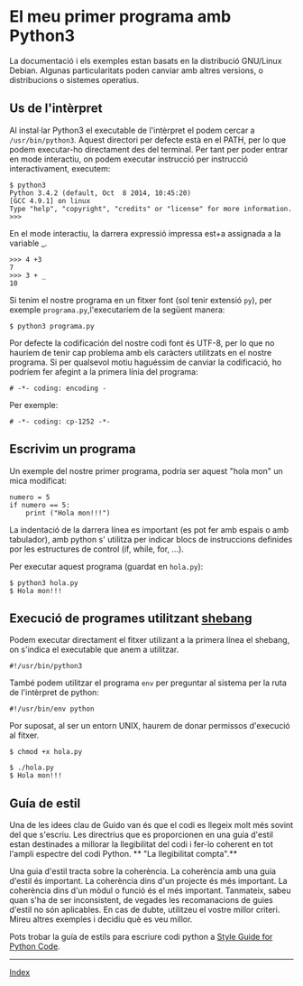 # El meu primer programa amb Python3

La documentació i els exemples estan basats en la distribució GNU/Linux Debian. Algunas particularitats poden canviar amb altres versions, o distribucions o sistemes operatius.

## Us de l'intèrpret

Al instal·lar Python3 el executable de l'intèrpret el podem cercar a  `/usr/bin/python3`. Aquest directori per defecte està en el PATH, per lo que podem executar-ho directament des del terminal. Per tant per poder entrar en mode interactiu, on podem executar instrucció per instrucció interactivament, executem:

	$ python3
	Python 3.4.2 (default, Oct  8 2014, 10:45:20) 
	[GCC 4.9.1] on linux
	Type "help", "copyright", "credits" or "license" for more information.
	>>> 

En el mode interactiu, la darrera expressió impressa est+a assignada a la variable _.

	>>> 4 +3
	7
	>>> 3 + _
	10


Si tenim el nostre programa en un fitxer font (sol tenir extensió `py`), per exemple `programa.py`,l'executaríem de la següent manera:
	
	$ python3 programa.py

Por defecte la codificación del nostre codi font és UTF-8, per lo que no hauríem de tenir cap problema amb els caràcters utilitzats en el nostre programa. Si per qualsevol motiu haguéssim de canviar la codificació, ho podríem fer afegint a la primera línia del programa:

	# -*- coding: encoding -

Per exemple:

	# -*- coding: cp-1252 -*-

## Escrivim un programa

Un exemple del nostre primer programa, podría ser aquest "hola mon" un mica modificat:

	numero = 5
	if numero == 5:
		print ("Hola mon!!!")

La indentació de la darrera línea es important (es pot fer amb espais o amb tabulador), amb python s' utilitza per indicar blocs de instruccions definides por les estructures de control (if, while, for, ...). 

Per executar aquest programa (guardat en `hola.py`):

	$ python3 hola.py
	$ Hola mon!!!

## Execució de programes utilitzant [shebang](https://es.wikipedia.org/wiki/Shebang)

Podem executar directament el fitxer utilizant a la primera línea el shebang, on s'indica el executable que anem a utilitzar.

	#!/usr/bin/python3

També podem utilitzar el programa `env` per preguntar al sistema per la ruta de l'intèrpret de python:

	#!/usr/bin/env python

Por suposat, al ser un entorn UNIX, haurem de donar permissos d'execució al fitxer.

	$ chmod +x hola.py

 	$ ./hola.py
	$ Hola mon!!!

## Guía de estil

Una de les idees clau de Guido van és que el codi es llegeix molt més sovint del que s'escriu. Les directrius que es proporcionen en una guia d'estil estan destinades a millorar la llegibilitat del codi i fer-lo coherent en tot l'ampli espectre del codi Python. ** "La llegibilitat compta".**

Una guia d'estil tracta sobre la coherència. La coherència amb una guia d'estil és important. La coherència dins d'un projecte és més important. La coherència dins d'un mòdul o funció és el més important.
Tanmateix, sabeu quan s'ha de ser inconsistent, de vegades les recomanacions de guies d'estil no són aplicables. En cas de dubte, utilitzeu el vostre millor criteri. Mireu altres exemples i decidiu què es veu millor. 

Pots trobar la guía de estils para escriure codi python a [Style Guide for Python Code](https://www.python.org/dev/peps/pep-0008/).



***
[Index](../../../README.md)
